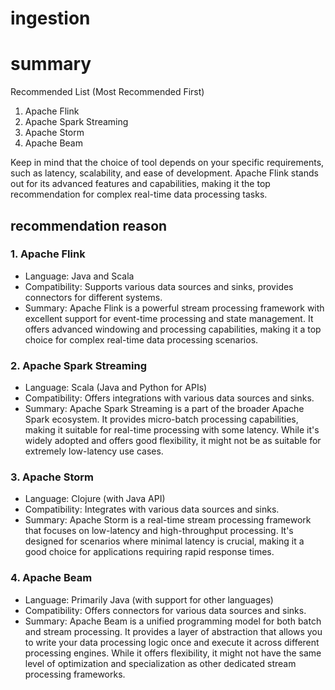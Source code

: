 # ingestion

# summary

Recommended List (Most Recommended First)

1. Apache Flink
2. Apache Spark Streaming
3. Apache Storm
4. Apache Beam

Keep in mind that the choice of tool depends on your specific requirements, such as latency, scalability, and ease of
development. Apache Flink stands out for its advanced features and capabilities, making it the top recommendation for
complex real-time data processing tasks.

## recommendation reason

### 1. Apache Flink

- Language: Java and Scala
- Compatibility: Supports various data sources and sinks, provides connectors for different systems.
- Summary: Apache Flink is a powerful stream processing framework with excellent support for event-time processing and
state management. It offers advanced windowing and processing capabilities, making it a top choice for complex real-time
data processing scenarios.

### 2. Apache Spark Streaming

- Language: Scala (Java and Python for APIs)
- Compatibility: Offers integrations with various data sources and sinks.
- Summary: Apache Spark Streaming is a part of the broader Apache Spark ecosystem. It provides micro-batch processing
capabilities, making it suitable for real-time processing with some latency. While it's widely adopted and offers good
flexibility, it might not be as suitable for extremely low-latency use cases.

### 3. Apache Storm

- Language: Clojure (with Java API)
- Compatibility: Integrates with various data sources and sinks.
- Summary: Apache Storm is a real-time stream processing framework that focuses on low-latency and high-throughput
processing. It's designed for scenarios where minimal latency is crucial, making it a good choice for applications
requiring rapid response times.

### 4. Apache Beam

- Language: Primarily Java (with support for other languages)
- Compatibility: Offers connectors for various data sources and sinks.
- Summary: Apache Beam is a unified programming model for both batch and stream processing. It provides a layer of
abstraction that allows you to write your data processing logic once and execute it across different processing engines.
While it offers flexibility, it might not have the same level of optimization and specialization as other dedicated
stream processing frameworks.

